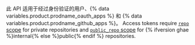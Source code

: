 此 API 适用于经过身份验证的用户、{% data variables.product.prodname_oauth_apps %} 和 {% data variables.product.prodname_github_apps %}。 Access tokens require [`repo` scope](/apps/building-oauth-apps/understanding-scopes-for-oauth-apps/#available-scopes) for private repositories and [`public_repo` scope](/apps/building-oauth-apps/understanding-scopes-for-oauth-apps/#available-scopes) for {% ifversion ghae %}internal{% else %}public{% endif %} repositories.
